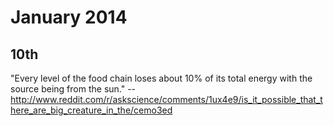 # January 2014

## 10th
"Every level of the food chain loses about 10% of its total energy with the source being from the sun."
-- http://www.reddit.com/r/askscience/comments/1ux4e9/is_it_possible_that_there_are_big_creature_in_the/cemo3ed
